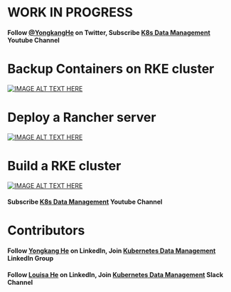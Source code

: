 # WORK IN PROGRESS

#### Follow [@YongkangHe](https://twitter.com/yongkanghe) on Twitter, Subscribe [K8s Data Management](https://www.youtube.com/channel/UCm-sw1b23K-scoVSCDo30YQ?sub_confirmation=1) Youtube Channel

# Backup Containers on RKE cluster
[![IMAGE ALT TEXT HERE](https://img.youtube.com/vi/Sa4_O9C3E_0/0.jpg)](https://wwww.youtube.com/watch?v=Sa4_O9C3E_0)

# Deploy a Rancher server
[![IMAGE ALT TEXT HERE](https://img.youtube.com/vi/AO2LAMZV074/0.jpg)](https://www.youtube.com/watch?v=AO2LAMZV074)

# Build a RKE cluster
[![IMAGE ALT TEXT HERE](https://img.youtube.com/vi/Z2dLw0_NJ2o/0.jpg)](https://www.youtube.com/watch?v=Z2dLw0_NJ2o)
#### Subscribe [K8s Data Management](https://www.youtube.com/channel/UCm-sw1b23K-scoVSCDo30YQ?sub_confirmation=1) Youtube Channel

# Contributors
#### Follow [Yongkang He](http://yongkang.cloud) on LinkedIn, Join [Kubernetes Data Management](https://www.linkedin.com/groups/13983251) LinkedIn Group

#### Follow [Louisa He](https://www.linkedin.com/in/louisa-he-806631215/) on LinkedIn, Join [Kubernetes Data Management](https://lnkd.in/gZbwVMg5) Slack Channel

